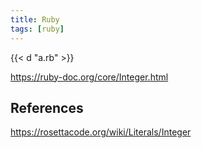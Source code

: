 ```yaml
---
title: Ruby
tags: [ruby]
---
```


{{< d "a.rb" >}}

<https://ruby-doc.org/core/Integer.html>

## References

<https://rosettacode.org/wiki/Literals/Integer>
